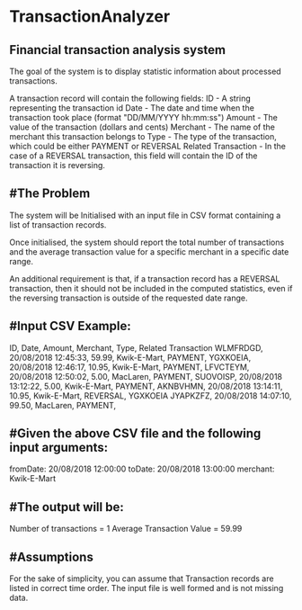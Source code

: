 # TransactionAnalyzer
Financial transaction analysis system
-------------------------------------------------------------------
The goal of the system is to display statistic information about processed transactions.

A transaction record will contain the following fields:
ID - A string representing the transaction id
Date - The date and time when the transaction took place (format "DD/MM/YYYY hh:mm:ss")
Amount - The value of the transaction (dollars and cents)
Merchant - The name of the merchant this transaction belongs to
Type - The type of the transaction, which could be either PAYMENT or REVERSAL
Related Transaction - In the case of a REVERSAL transaction, this field will contain the ID of the transaction it is reversing.

#The Problem
-----------------------------
The system will be Initialised with an input file in CSV format containing a list of transaction records.

Once initialised, the system should report the total number of transactions and the average transaction value for a specific merchant in a specific date range.

An additional requirement is that, if a transaction record has a REVERSAL transaction, then it should not be included in the computed statistics, even if the reversing transaction is outside of the requested date range.

#Input CSV Example:
-----------------------------
ID, Date, Amount, Merchant, Type, Related Transaction
WLMFRDGD, 20/08/2018 12:45:33, 59.99, Kwik-E-Mart, PAYMENT,
YGXKOEIA, 20/08/2018 12:46:17, 10.95, Kwik-E-Mart, PAYMENT,
LFVCTEYM, 20/08/2018 12:50:02, 5.00, MacLaren, PAYMENT,
SUOVOISP, 20/08/2018 13:12:22, 5.00, Kwik-E-Mart, PAYMENT,
AKNBVHMN, 20/08/2018 13:14:11, 10.95, Kwik-E-Mart, REVERSAL, YGXKOEIA
JYAPKZFZ, 20/08/2018 14:07:10, 99.50, MacLaren, PAYMENT,

#Given the above CSV file and the following input arguments:
-----------------------------
fromDate: 20/08/2018 12:00:00
toDate: 20/08/2018 13:00:00
merchant: Kwik-E-Mart

#The output will be:
-----------------------------
Number of transactions = 1
Average Transaction Value = 59.99

#Assumptions
-----------------------------
For the sake of simplicity, you can assume that Transaction records are listed in correct time order.
The input file is well formed and is not missing data.